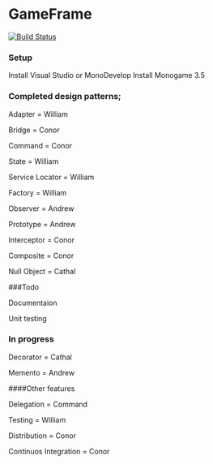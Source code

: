 # GameFrame
[![Build Status](https://travis-ci.org/Taikatou/GameFrame.svg?branch=master)](https://travis-ci.org/Taikatou/GameFrame)

### Setup
Install Visual Studio or MonoDevelop
Install Monogame 3.5

### Completed design patterns;
Adapter = William

Bridge = Conor

Command = Conor

State = William

Service Locator = William

Factory = William

Observer = Andrew

Prototype = Andrew

Interceptor = Conor

Composite = Conor

Null Object = Cathal

###Todo

Documentaion

Unit testing

### In progress
Decorator = Cathal

Memento = Andrew

####Other features

Delegation = Command

Testing = William

Distribution = Conor

Continuos Integration = Conor

